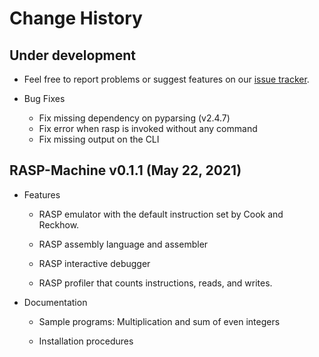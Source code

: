 # Change History


## Under development

-   Feel free to report problems or suggest features on our [issue
    tracker](https://github.com/fchauvel/rasp-machine/issues).

-   Bug Fixes

    -   Fix missing dependency on pyparsing (v2.4.7)   
    -   Fix error when rasp is invoked without any command
    -   Fix missing output on the CLI

## RASP-Machine v0.1.1 (May 22, 2021)

-   Features

    -   RASP emulator with the default instruction set by Cook and
        Reckhow.

    -   RASP assembly language and assembler

    -   RASP interactive debugger

    -   RASP profiler that counts instructions, reads, and writes.

-   Documentation

    -   Sample programs: Multiplication and sum of even integers

    -   Installation procedures
